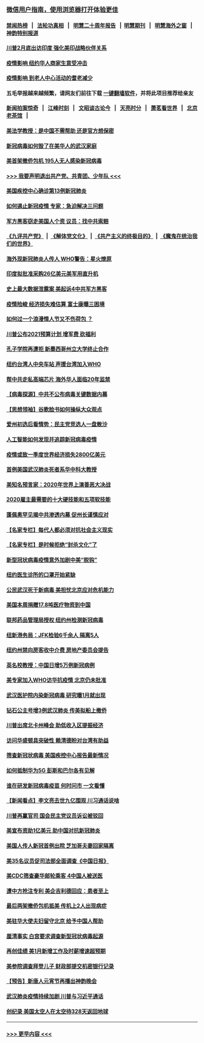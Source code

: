 ### [微信用户指南，使用浏览器打开体验更佳](https://github.com/gfw-breaker/banned-news1/blob/master/indexes/wechat-guide.md?t=0)
#### [禁闻热榜](热点新闻.md?t=0)  &nbsp;&nbsp;|&nbsp;&nbsp; [法轮功真相](https://github.com/gfw-breaker/truth/blob/master/README.md?t=0) &nbsp;&nbsp;|&nbsp;&nbsp; [明慧二十周年报告](https://github.com/gfw-breaker/mh-reports/blob/master/README.md?t=0) &nbsp;&nbsp;|&nbsp;&nbsp;[明慧期刊](https://github.com/gfw-breaker/mh-qikan) &nbsp;&nbsp;|&nbsp;&nbsp; [明慧海外之窗](https://github.com/gfw-breaker/mh-news/blob/master/README.md?t=0) &nbsp;&nbsp;|&nbsp;&nbsp; [神韵特别报道](https://github.com/gfw-breaker/mh-news/blob/master/shenyun.md?t=0)
#### [川普2月底出访印度 强化美印战略伙伴关系](../pages/nsc412/n11860557.md?t=02111822) 
#### [疫情影响  纽约华人商家生意受冲击](../pages/nsc412/n11860284.md?t=02111822) 
#### [疫情影响  到老人中心活动的耆老减少](../pages/nsc412/n11860199.md?t=02111822) 
#### 五毛举报越来越频繁，请网友们前往下载 [一键翻墙软件](https://github.com/gfw-breaker/ssr-accounts)，并将此项目推荐给亲友
#### [新闻拍案惊奇](https://github.com/gfw-breaker/banned-news1/blob/master/pages/link4.md) &nbsp;&nbsp;|&nbsp;&nbsp; [江峰时刻](https://github.com/gfw-breaker/banned-news1/blob/master/pages/link4.md) &nbsp;&nbsp;|&nbsp;&nbsp; [文昭谈古论今](https://github.com/gfw-breaker/banned-news1/blob/master/pages/link4.md) &nbsp;&nbsp;|&nbsp;&nbsp; [天亮时分](https://github.com/gfw-breaker/banned-news1/blob/master/pages/link4.md) &nbsp;&nbsp;|&nbsp;&nbsp; [萧茗看世界](https://github.com/gfw-breaker/banned-news1/blob/master/pages/link4.md) &nbsp;&nbsp;|&nbsp;&nbsp; [北京老茶馆](https://github.com/gfw-breaker/banned-news1/blob/master/pages/link4.md) &nbsp;&nbsp;|&nbsp;&nbsp; 
#### [美法学教授：是中国不需帮助 还是官方想保密](../pages/nsc412/n11859492.md?t=02111822) 
#### [新冠病毒如何毁了在美华人的武汉家庭](../pages/nsc412/n11859524.md?t=02111822) 
#### [美首架撤侨包机 195人无人感染新冠病毒](../pages/nsc412/n11859908.md?t=02111822) 
#### [>>> 我要声明退出共产党、共青团、少年队 <<<](https://github.com/begood0513/goodnews/blob/master/quit/letter.md) 
#### [美国疾控中心确诊第13例新冠肺炎](../pages/nsc412/n11859966.md?t=02111822) 
#### [如何遏止新冠疫情 专家：急迫解决三问题](../pages/nsc412/n11859685.md?t=02111822) 
#### [军方黑客窃走美国人个资 议员：找中共索赔](../pages/nsc412/n11859371.md?t=02111822) 
#### [《九评共产党》](https://github.com/begood0513/9ping.md/blob/master/README.md) &nbsp;|&nbsp; [《解体党文化》](../../../../jtdwh.md/blob/master/README.md)  &nbsp;|&nbsp; [《共产主义的终极目的》](../../../../gczydzjmd.md/blob/master/README.md) &nbsp;|&nbsp; [《魔鬼在统治我们的世界》](../../../../mgztzwmdsj.md/blob/master/README.md) 
#### [海外现新冠肺炎人传人 WHO警告：星火燎原](../pages/nsc412/n11859252.md?t=02111822) 
#### [印度拟批准采购26亿美元美军用直升机](../pages/nsc412/n11859143.md?t=02111822) 
#### [史上最大数据泄露案 美起诉4中共军方黑客](../pages/nsc412/n11859115.md?t=02111822) 
#### [疫情险峻 经济损失难估算 富士康曝三困境](../pages/nsc412/n11859120.md?t=02111822) 
#### [如何过一个浪漫情人节又不伤荷包 ？](../pages/nsc412/n11858969.md?t=02111822) 
#### [川普公布2021预算计划 增军费 砍福利](../pages/nsc412/n11859012.md?t=02111822) 
#### [孔子学院再遭拒 新墨西哥州立大学终止合作](../pages/nsc412/n11858661.md?t=02111822) 
#### [纽约台湾人中央车站  声援台湾加入WHO](../pages/nsc412/n11857757.md?t=02111822) 
#### [帮中共走私高端芯片 海外华人面临20年监禁](../pages/nsc412/n11855016.md?t=02111822) 
#### [【病毒探源】中共不公布病毒关键数据内幕](../pages/nsc412/n11856584.md?t=02111822) 
#### [【思想领袖】谷歌脸书如何操纵大众观点](../pages/nsc412/n11680874.md?t=02111822) 
#### [爱州初选后看情势：民主党竞选人一盘散沙](../pages/nsc412/n11856557.md?t=02111822) 
#### [人工智能如何发现并追踪新冠病毒疫情](../pages/nsc412/n11856398.md?t=02111822) 
#### [疫情或致一季度世界经济损失2800亿美元](../pages/nsc412/n11855639.md?t=02111822) 
#### [首例美国武汉肺炎死者系华中科大教授](../pages/nsc412/n11855500.md?t=02111822) 
#### [美知名预言家：2020年世界上演善恶大决战](../pages/nsc412/n11855418.md?t=02111822) 
#### [2020雇主最需要的十大硬技能和五项软技能](../pages/nsc412/n11850953.md?t=02111822) 
#### [蓬佩奥罕见揭中共渗透内幕 促州长谨慎应对](../pages/nsc412/n11854685.md?t=02111822) 
#### [【名家专栏】每代人都必须对抗社会主义现实](../pages/nsc412/n11831412.md?t=02111822) 
#### [【名家专栏】是时候拒绝“封杀文化”了](../pages/nsc412/n11814093.md?t=02111822) 
#### [新型冠状病毒疫情意外加剧中美“脱钩”](../pages/nsc412/n11854475.md?t=02111822) 
#### [纽约医生诊所的口罩开始紧缺](../pages/nsc412/n11853364.md?t=02111822) 
#### [公民武汉死于新病毒 美担忧北京应对危机能力](../pages/nsc412/n11854331.md?t=02111822) 
#### [美国本周捐赠17.8吨医疗物资到中国](../pages/nsc412/n11854269.md?t=02111822) 
#### [联邦药品管理局授权  纽约州检测新冠病毒](../pages/nsc412/n11853371.md?t=02111822) 
#### [纽新港务局：JFK检验6千余人  隔离5人](../pages/nsc412/n11853366.md?t=02111822) 
#### [纽约州禁向房客收中介费  房地产委员会提告](../pages/nsc412/n11853360.md?t=02111822) 
#### [英名校教授：中国日增5万例新冠病例](../pages/nsc412/n11854174.md?t=02111822) 
#### [美专家加入WHO访华抗疫情 北京仍未批准](../pages/nsc412/n11854043.md?t=02111822) 
#### [武汉医护院内染新冠病毒 研究曝1月就出现](../pages/nsc412/n11852928.md?t=02111822) 
#### [钻石公主号增3例武汉肺炎 传美拟船上撤侨](../pages/nsc412/n11853240.md?t=02111822) 
#### [川普出席北卡州峰会 助低收入区提振经济](../pages/nsc412/n11853232.md?t=02111822) 
#### [访问华盛顿具突破性 赖清德盼对台湾有助益](../pages/nsc412/n11853129.md?t=02111822) 
#### [筛查新冠状病毒 美国疾控中心报告最新情况](../pages/nsc412/n11853070.md?t=02111822) 
#### [如何抵制华为5G 彭斯和巴尔各有见解](../pages/nsc412/n11852535.md?t=02111822) 
#### [谁在研发新冠病毒疫苗 何时问市 一文看懂](../pages/nsc412/n11852840.md?t=02111822) 
#### [【新闻看点】李文亮去世九亿围观 川习通话说啥](../pages/nsc412/n11852360.md?t=02111822) 
#### [川普再赢官司 国会民主党议员诉讼被驳回](../pages/nsc412/n11852287.md?t=02111822) 
#### [美宣布资助1亿美元 助中国对抗新冠肺炎](../pages/nsc412/n11852531.md?t=02111822) 
#### [美国人传人新冠首例出院 芝加哥夫妻回家隔离](../pages/nsc412/n11852452.md?t=02111822) 
#### [美35名议员促司法部全面调查《中国日报》](../pages/nsc412/n11852435.md?t=02111822) 
#### [美CDC筛查豪华邮轮乘客 4中国人被送医](../pages/nsc412/n11852085.md?t=02111822) 
#### [遭中方抢注专利 美企吉利德回应：患者至上](../pages/nsc412/n11852037.md?t=02111822) 
#### [最后两架撤侨包机抵美 传机上2人出现病症](../pages/nsc412/n11852173.md?t=02111822) 
#### [美驻华大使夫妇留守北京 给予中国人帮助](../pages/nsc412/n11852165.md?t=02111822) 
#### [厘清事实 白宫要求调查新型冠状病毒起源](../pages/nsc412/n11852106.md?t=02111822) 
#### [再创佳绩 美1月新增工作及时薪增速超预期](../pages/nsc412/n11852174.md?t=02111822) 
#### [美参院调查拜登儿子 财政部提交机密银行记录](../pages/nsc412/n11851808.md?t=02111822) 
#### [【预告】新唐人元宵节再播出神韵晚会](../pages/nsc412/n11843192.md?t=02111822) 
#### [武汉肺炎疫情持续加剧 川普与习近平通话](../pages/nsc412/n11851613.md?t=02111822) 
#### [创纪录 美国太空人在太空待328天返回地球](../pages/nsc412/n11851266.md?t=02111822) 

----
#### [ >>> 更早内容 <<< ](../indexes/nsc412-earlier.md)
